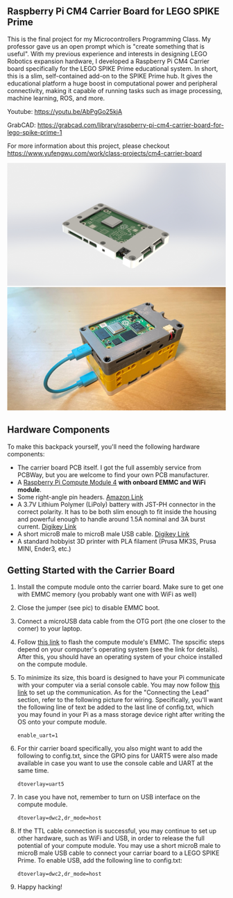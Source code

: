 ## Raspberry Pi CM4 Carrier Board for LEGO SPIKE Prime

This is the final project for my Microcontrollers Programming Class. My professor gave us an open prompt which is "create something that is useful". With my previous experience and interests in designing LEGO Robotics expansion hardware, I developed a Raspberry Pi CM4 Carrier board specifically for the LEGO SPIKE Prime educational system. In short, this is a slim, self-contained add-on to the SPIKE Prime hub. It gives the educational platform a huge boost in computational power and peripheral connectivity, making it capable of running tasks such as image processing, machine learning, ROS, and more.

Youtube: https://youtu.be/AbPgGo25kjA

GrabCAD: https://grabcad.com/library/raspberry-pi-cm4-carrier-board-for-lego-spike-prime-1

For more information about this project, please checkout https://www.yufengwu.com/work/class-projects/cm4-carrier-board

![Rendering](https://github.com/EricYufengWu/SPIKExCM4/blob/master/Documentation/Render-with-case.JPG)
![Finished](https://github.com/EricYufengWu/SPIKExCM4/blob/master/Documentation/IMG_4302.JPEG)

## Hardware Components
To make this backpack yourself, you'll need the following hardware components:
* The carrier board PCB itself. I got the full assembly service from PCBWay, but you are welcome to find your own PCB manufacturer.
* A [Raspberry Pi Compute Module 4](https://www.raspberrypi.org/products/compute-module-4/?variant=raspberry-pi-cm4001000) **with onboard EMMC and WiFi module**. 
* Some right-angle pin headers. [Amazon Link](https://www.amazon.com/Uxcell-a14032500ux0426-Right-Header-Spacing/dp/B010ESD338/ref=sr_1_3?dchild=1&keywords=right+angle+pin+headers&qid=1624248428&sr=8-3)
* A 3.7V Lithium Polymer (LiPoly) battery with JST-PH connector in the correct polarity. It has to be both slim enough to fit inside the housing and powerful enough to handle around 1.5A nominal and 3A burst current. [Digikey Link](https://www.digikey.com/en/products/detail/jauch-quartz/LP605060JU-PCM-WIRES-70MM/9560993?s=N4IgTCBcDaIDYAcBsAGArC1ArAriAugL5A)
* A short microB male to microB male USB cable. [Digikey Link](https://www.digikey.com/en/products/detail/CAB0701/1778-1018-ND/6928231?itemSeq=364421679)
* A standard hobbyist 3D printer with PLA filament (Prusa MK3S, Prusa MINI, Ender3, etc.)


## Getting Started with the Carrier Board
1. Install the compute module onto the carrier board. Make sure to get one with EMMC memory (you probably want one with WiFi as well)

1. Close the jumper (see pic) to disable EMMC boot. 

1. Connect a microUSB data cable from the OTG port (the one closer to the corner) to your laptop.

1. Follow [this link](https://www.raspberrypi.org/documentation/hardware/computemodule/cm-emmc-flashing.md) to flash the compute module's EMMC. The spscific steps depend on your computer's operating system (see the link for details). After this, you should have an operating system of your choice installed on the compute module. 

1. To minimize its size, this board is designed to have your Pi communicate with your computer via a serial console cable. You may now follow [this link](https://learn.adafruit.com/adafruits-raspberry-pi-lesson-5-using-a-console-cable/overview) to set up the communication. As for the "Connecting the Lead" section, refer to the following picture for wiring. Specifically, you'll want the following line of text be added to the last line of config.txt, which you may found in your Pi as a mass storage device right after writing the OS onto your compute module.
    ```
    enable_uart=1
    ```

1. For thir carrier board specifically, you also might want to add the following to config.txt, since the GPIO pins for UART5 were also made available in case you want to use the console cable and UART at the same time.
    ```
    dtoverlay=uart5
    ```

1. In case you have not, remember to turn on USB interface on the compute module.
    ```
    dtoverlay=dwc2,dr_mode=host
    ```

1. If the TTL cable connection is successful, you may continue to set up other hardware, such as WiFi and USB, in order to release the full potential of your compute module. You may use a short microB male to microB male USB cable to connect your carriar board to a LEGO SPIKE Prime. To enable USB, add the following line to config.txt:
    ```
    dtoverlay=dwc2,dr_mode=host
    ```

1. Happy hacking!




